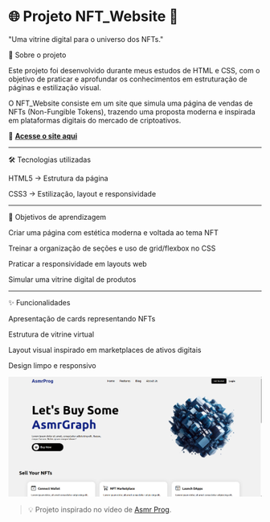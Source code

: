 # 🌐 Projeto NFT_Website 💎

"Uma vitrine digital para o universo dos NFTs."

📖 Sobre o projeto

Este projeto foi desenvolvido durante meus estudos de HTML e CSS, com o objetivo de praticar e aprofundar os conhecimentos em estruturação de páginas e estilização visual.

O NFT_Website consiste em um site que simula uma página de vendas de NFTs (Non-Fungible Tokens), trazendo uma proposta moderna e inspirada em plataformas digitais do mercado de criptoativos.

🔗 [**Acesse o site aqui**](https://brenojramos.github.io/Projeto-NTF_Website/)

---

🛠️ Tecnologias utilizadas

HTML5 → Estrutura da página

CSS3 → Estilização, layout e responsividade

---

🎯 Objetivos de aprendizagem

Criar uma página com estética moderna e voltada ao tema NFT

Treinar a organização de seções e uso de grid/flexbox no CSS

Praticar a responsividade em layouts web

Simular uma vitrine digital de produtos

---

✨ Funcionalidades

Apresentação de cards representando NFTs

Estrutura de vitrine virtual

Layout visual inspirado em marketplaces de ativos digitais

Design limpo e responsivo

<p align="center">
  <img src="imagem_nft.png" alt="Prévia do Projeto" width="800">
</p>


> 💡 Projeto inspirado no vídeo de [Asmr Prog](https://www.youtube.com/watch?v=lzGP_DKXMlA).
